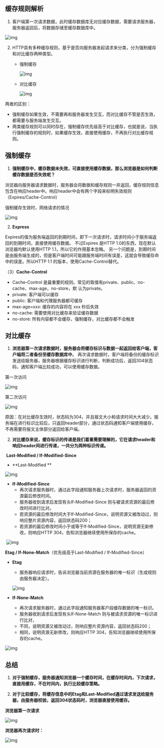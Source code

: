 ## 缓存规则解析

1. 客户端第一次请求数据，此时缓存数据库无对应缓存数据，需要请求服务器，服务器返回后，将数据存储至缓存数据库中。

![img](https://images2015.cnblogs.com/blog/632130/201702/632130-20170210141639213-1923993391.png)

2. HTTP具有多种缓存规则，基于是否向服务器发起请求来分类，分为强制缓存和对比缓存两种类型。

   * 强制缓存

     ![img](https://images2015.cnblogs.com/blog/632130/201702/632130-20170210135521072-1812985836.png)

   * 对比缓存

     ![img](https://images2015.cnblogs.com/blog/632130/201702/632130-20170210141716838-764535017.png)

两者的区别：

 * 强制缓存如果生效，不需要再和服务器发生交互，而对比缓存不管是否生效，都需要与服务端发生交互。
 * 两类缓存规则可以同时存在，强制缓存优先级高于对比缓存，也就是说，当执行强制缓存的规则时，如果缓存生效，直接使用缓存，不再执行对比缓存规则。

## 强制缓存

1. **强制缓存中，缓存数据未失效，可直接使用缓存数据，那么浏览器是如何判断缓存数据是否失效呢？**

​	浏览器向服务器请求数据时，服务器会将数据和缓存规则一并返回，缓存规则信息包含在响应header中。响应header中会有两个字段来标明失效规则（Expires/Cache-Control）

强制缓存生效时，网络请求的情况

![img](https://images2015.cnblogs.com/blog/632130/201702/632130-20170210141755072-1978466289.png)

2. **Express**

​	Expires的值为服务端返回的到期时间，即下一次请求时，请求时间小于服务端返回的到期时间，直接使用缓存数据。
不过Expires 是HTTP 1.0的东西，现在默认浏览器均默认使用HTTP 1.1，所以它的作用基本忽略。
另一个问题是，到期时间是由服务端生成的，但是客户端时间可能跟服务端时间有误差，这就会导致缓存命中的误差。所以HTTP 1.1 的版本，使用Cache-Control替代。

（3）**Cache-Control**

 * Cache-Control 是最重要的规则。常见的取值有private、public、no-cache、max-age，no-store，默	认为private。
* private: 客户端可以缓存
* public: 客户端和代理服务器都可缓存
* max-age=xxx:   缓存的内容将在 xxx 秒后失效
* no-cache: 需要使用对比缓存来验证缓存数据
* no-store: 所有内容都不会缓存，强制缓存，对比缓存都不会触发

## 对比缓存

1. **浏览器第一次请求数据时，服务器会将缓存标识与数据一起返回给客户端，客户端将二者备份至缓存数据库中**。
   再次请求数据时，客户端将备份的缓存标识发送给服务器，服务器根据缓存标识进行判断，判断成功后，返回304状态码，通知客户端比较成功，可以使用缓存数据。

第一次访问

![img](https://images2015.cnblogs.com/blog/632130/201702/632130-20170210141911682-1756976419.png)

第二次访问

![img](https://images2015.cnblogs.com/blog/632130/201702/632130-20170210141921697-379821074.png)

原因：在对比缓存生效时，状态码为304，并且报文大小和请求时间大大减少。服务端在进行标识比较后，只返回header部分，通过状态码通知客户端使用缓存，不再需要将报文主体部分返回给客户端。

2. **对比缓存来说，缓存标识的传递是我们着重需要理解的，它在请求header和响应header间进行传递，一共分为两种标识传递。**

​	**Last-Modified  /  If-Modified-Since**

* **Last-Modified **

![img](https://images2015.cnblogs.com/blog/632130/201702/632130-20170210142249541-789089587.png)

* **If-Modified-Since**
  * 再次请求服务器时，通过此字段通知服务器上次请求时，服务器返回的资源最后修改时间。
  * 服务器收到请求后发现有头If-Modified-Since 则与被请求资源的最后修改时间进行比对。
  * 若资源的最后修改时间大于If-Modified-Since，说明资源又被改动过，则响应整片资源内容，返回状态码200；
  * 若资源的最后修改时间小于或等于If-Modified-Since，说明资源无新修改，则响应HTTP 304，告知浏览器继续使用所保存的cache。

​	![img](https://images2015.cnblogs.com/blog/632130/201702/632130-20170210142307166-135607673.png)

**Etag  /  If-None-Match**（优先级高于Last-Modified  /  If-Modified-Since）

* **Etag**

  * 服务器响应请求时，告诉浏览器当前资源在服务器的唯一标识（生成规则由服务器决定）。

  ![img](https://images2015.cnblogs.com/blog/632130/201702/632130-20170210142054182-1766818273.png)

* **If-None-Match**
  * 再次请求服务器时，通过此字段通知服务器客户段缓存数据的唯一标识。
  * 服务器收到请求后发现有头If-None-Match 则与被请求资源的唯一标识进行比对，
  * 不同，说明资源又被改动过，则响应整片资源内容，返回状态码200；
  * 相同，说明资源无新修改，则响应HTTP 304，告知浏览器继续使用所保存的cache。

![img](https://images2015.cnblogs.com/blog/632130/201702/632130-20170210142115479-1921175758.png)

## 总结

1. **对于强制缓存，服务器通知浏览器一个缓存时间，在缓存时间内，下次请求，直接用缓存，不在时间内，执行比较缓存策略。**

2.  **对于比较缓存，将缓存信息中的Etag和Last-Modified通过请求发送给服务器，由服务器校验，返回304状态码时，浏览器直接使用缓存。**

   **浏览器第一次请求**

![img](https://images2015.cnblogs.com/blog/632130/201702/632130-20170210142134291-1976923079.png)

**浏览器再次请求时：**

![img](https://images2015.cnblogs.com/blog/632130/201702/632130-20170210141453338-1263276228.png)